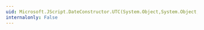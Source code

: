 ```yaml
---
uid: Microsoft.JScript.DateConstructor.UTC(System.Object,System.Object,System.Object,System.Object,System.Object,System.Object,System.Object)
internalonly: False
---
```

